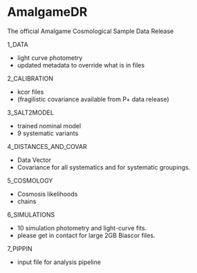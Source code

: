 # AmalgameDR
The official Amalgame Cosmological Sample Data Release


1_DATA
  - light curve photometry
  - updated metadata to override what is in files
  
2_CALIBRATION
  - kcor files
  - (fragilistic covariance available from P+ data release)

3_SALT2MODEL
  - trained nominal model
  - 9 systematic variants

4_DISTANCES_AND_COVAR 
  - Data Vector
  - Covariance for all systematics and for systematic groupings.

5_COSMOLOGY  
  - Cosmosis likelihoods
  - chains

6_SIMULATIONS
  - 10 simulation photometry and light-curve fits.
  - please get in contact for large 2GB Biascor files.

7_PIPPIN
  - input file for analysis pipeline
